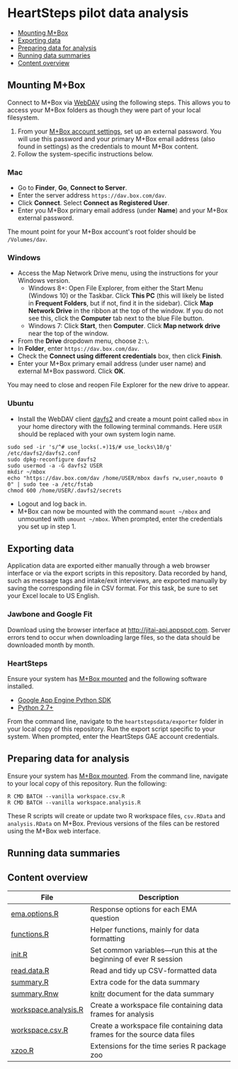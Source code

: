 # HeartSteps pilot data analysis

- [Mounting M+Box](#mouting-mbox)
- [Exporting data](#exporting-data)
- [Preparing data for analysis](#preparing-data-for-analysis)
- [Running data summaries](#running-data-summaries)
- [Content overview](#content-overview)

## Mounting M+Box

Connect to M+Box via [WebDAV](http://community.box.com/t5/Managing-Your-Content/Does-Box-support-WebDAV/ta-p/310) using the following steps. This allows you to access your M+Box folders as though they were part of your local filesystem.

1. From your [M+Box account settings](https://umich.app.box.com/settings/account), set up an external password. You will use this password and your primary M+Box email address (also found in settings) as the credentials to mount M+Box content.
2. Follow the system-specific instructions below.

### Mac

- Go to **Finder**, **Go**, **Connect to Server**.
- Enter the server address `https://dav.box.com/dav`.
- Click **Connect**. Select **Connect as Registered User**.
- Enter you M+Box primary email address (under **Name**) and your M+Box external password.

The mount point for your M+Box account's root folder should be `/Volumes/dav`.

### Windows

- Access the Map Network Drive menu, using the instructions for your Windows version.
  - Windows 8+: Open File Explorer, from either the Start Menu (Windows 10) or the Taskbar. Click **This PC** (this will likely be listed in **Frequent Folders**, but if not, find it in the sidebar). Click **Map Network Drive** in the ribbon at the top of the window. If you do not see this, click the **Computer** tab next to the blue File button.
  - Windows 7: Click **Start**, then **Computer**. Click **Map network drive** near the top of the window.
- From the **Drive** dropdown menu, choose `Z:\`.
- In **Folder**, enter `https://dav.box.com/dav`.
- Check the **Connect using different credentials** box, then click **Finish**.
- Enter your M+Box primary email address (under user name) and external M+Box password. Click **OK**.

You may need to close and reopen File Explorer for the new drive to appear.

### Ubuntu

- Install the WebDAV client [davfs2](http://savannah.nongnu.org/projects/davfs2) and create a mount point called `mbox` in your home directory with the following terminal commands. Here `USER` should be replaced with your own system login name.
```shell
sudo sed -ir 's/^# use_locks(.+)1$/# use_locks\10/g' /etc/davfs2/davfs2.conf
sudo dpkg-reconfigure davfs2
sudo usermod -a -G davfs2 USER
mkdir ~/mbox
echo "https://dav.box.com/dav /home/USER/mbox davfs rw,user,noauto 0 0" | sudo tee -a /etc/fstab
chmod 600 /home/USER/.davfs2/secrets
```
- Logout and log back in.
- M+Box can now be mounted with the command `mount ~/mbox` and unmounted with `umount ~/mbox`. When prompted, enter the credentials you set up in step 1.

## Exporting data

Application data are exported either manually through a web browser interface or via the export scripts in this repository. Data recorded by hand, such as message tags and intake/exit interviews, are exported manually by saving the corresponding file in CSV format. For this task, be sure to set your Excel locale to US English.

### Jawbone and Google Fit

Download using the browser interface at <http://jitai-api.appspot.com>. Server errors tend to occur when downloading large files, so the data should be downloaded month by month.

### HeartSteps

Ensure your system has [M+Box mounted](#mounting-mbox) and the following software installed.

- [Google App Engine Python SDK](https://cloud.google.com/appengine/downloads)
- [Python 2.7+](https://www.python.org/downloads/)

From the command line, navigate to the `heartstepsdata/exporter` folder in your local copy of this repository. Run the export script specific to your system. When prompted, enter the HeartSteps GAE account credentials.

## Preparing data for analysis

Ensure your system has [M+Box mounted](#mounting-mbox). From the command line, navigate to your local copy of this repository. Run the following:
```shell
R CMD BATCH --vanilla workspace.csv.R
R CMD BATCH --vanilla workspace.analysis.R
```
These R scripts will create or update two R workspace files, `csv.RData` and `analysis.RData` on M+Box. Previous versions of the files can be restored using the M+Box web interface.

## Running data summaries

## Content overview

File | Description
--- | ---
[ema.options.R](ema.options.R) | Response options for each EMA question
[functions.R](functions.R) | Helper functions, mainly for data formatting
[init.R](init.R) | Set common variables—run this at the beginning of ever R session
[read.data.R](read.data.R) | Read and tidy up CSV-formatted data
[summary.R](summary.R) | Extra code for the data summary
[summary.Rnw](summary.Rnw) | [knitr](http://yihui.name/knitr/) document for the data summary
[workspace.analysis.R](workspace.analysis.R) | Create a workspace file containing data frames for analysis
[workspace.csv.R](workspace.csv.R) | Create a workspace file containing data frames for the source data files
[xzoo.R](xzoo.R) | Extensions for the time series R package zoo
